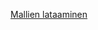 [Mallien lataaminen](http://download.microsoft.com/download/B/9/7/B97655A4-4E46-4E51-BA0A-C669106D563F/Schemas.zip)